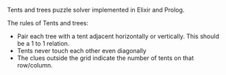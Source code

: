 Tents and trees puzzle solver implemented in Elixir and Prolog.

The rules of Tents and trees:
- Pair each tree with a tent adjacent horizontally or vertically. This should be a 1 to 1 relation.
- Tents never touch each other even diagonally
- The clues outside the grid indicate the number of tents on that row/column.
